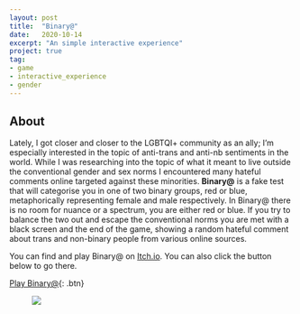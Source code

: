 ```yaml
---
layout: post
title:  "Binary@"
date:   2020-10-14
excerpt: "An simple interactive experience"
project: true
tag:
- game
- interactive_experience
- gender
---
```

     
## About
     
Lately, I got closer and closer to the LGBTQI+ community as an ally; I’m especially interested in the topic of anti-trans and anti-nb sentiments in the world. While I was researching into the topic of what it meant to live outside the conventional gender and sex norms I encountered many hateful comments online targeted against these minorities. **Binary@** is a fake test that will categorise you in one of two binary groups, red or blue, metaphorically representing female and male respectively. In Binary@ there is no room for nuance or a spectrum, you are either red or blue. If you try to balance the two out and escape the conventional norms you are met with a black screen and the end of the game, showing a random hateful comment about trans and non-binary people from various online sources.

You can find and play Binary@ on [Itch.io](https://renardv.itch.io/binaryat). You can also click the button below to go there.

[Play Binary@](https://renardv.itch.io/binaryat){: .btn}

<figure>
	<img src="/assets/img/binaryAt.gif">
</figure>